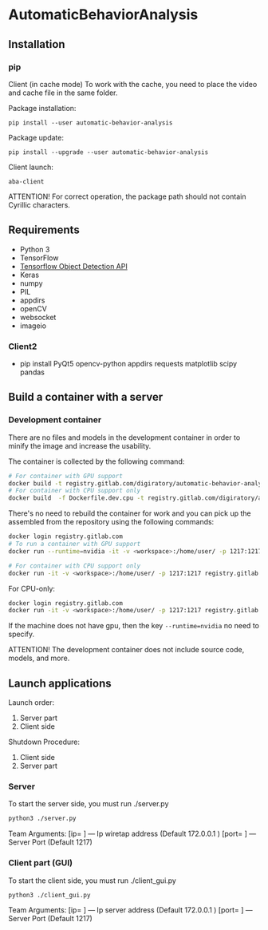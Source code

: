 # AutomaticBehaviorAnalysis

## Installation
### pip
Client (in cache mode)
To work with the cache, you need to place the video and cache file in the same folder.

Package installation:

`pip install --user automatic-behavior-analysis`

Package update:

`pip install --upgrade --user automatic-behavior-analysis`

Client launch:

`aba-client`

ATTENTION!
For correct operation, the package path should not contain Cyrillic characters.

## Requirements

* Python 3
* TensorFlow
* [Tensorflow Object Detection API](https://github.com/tensorflow/models/blob/master/research/object_detection/g3doc/installation.md)
* Keras
* numpy
* PIL
* appdirs
* openCV
* websocket
* imageio

### Client2

* pip install PyQt5 opencv-python appdirs requests matplotlib scipy pandas

## Build a container with a server

### Development container

There are no files and models in the development container in order to minify the image and increase the usability.

The container is collected by the following command:

```bash
# For container with GPU support 
docker build -t registry.gitlab.com/digiratory/automatic-behavior-analysis/dev-gpu .
# For container with CPU support only 
docker build  -f Dockerfile.dev.cpu -t registry.gitlab.com/digiratory/automatic-behavior-analysis/dev-cpu .
```

There's no need to rebuild the container for work and you can pick up the assembled from the repository using the following commands:

```bash
docker login registry.gitlab.com
# To run a container with GPU support 
docker run --runtime=nvidia -it -v <workspace>:/home/user/ -p 1217:1217 registry.gitlab.com/digiratory/automatic-behavior-analysis/dev-gpu:latest

# For container with CPU support only 
docker run -it -v <workspace>:/home/user/ -p 1217:1217 registry.gitlab.com/digiratory/automatic-behavior-analysis/dev-cpu:latest
```

For CPU-only:

```bash
docker login registry.gitlab.com
docker run -it -v <workspace>:/home/user/ -p 1217:1217 registry.gitlab.com/digiratory/automatic-behavior-analysis/dev-cpu:latest
```

If the machine does not have gpu, then the key `--runtime=nvidia` no need to specify.

ATTENTION! The development container does not include source code, models, and more.

## Launch applications

Launch order:

1. Server part
2. Client side

Shutdown Procedure:

1. Client side
2. Server part

### Server

To start the server side, you must run ./server.py

```bash
python3 ./server.py
```

Team Arguments:
[ip= ] — Ip wiretap address (Default 172.0.0.1 )
[port= ] — Server Port (Default 1217)

### Client part (GUI)

To start the client side, you must run ./client_gui.py

```bash
python3 ./client_gui.py
```

Team Arguments:
[ip= ] — Ip server address (Default 172.0.0.1 )
[port= ] — Server Port (Default 1217)
